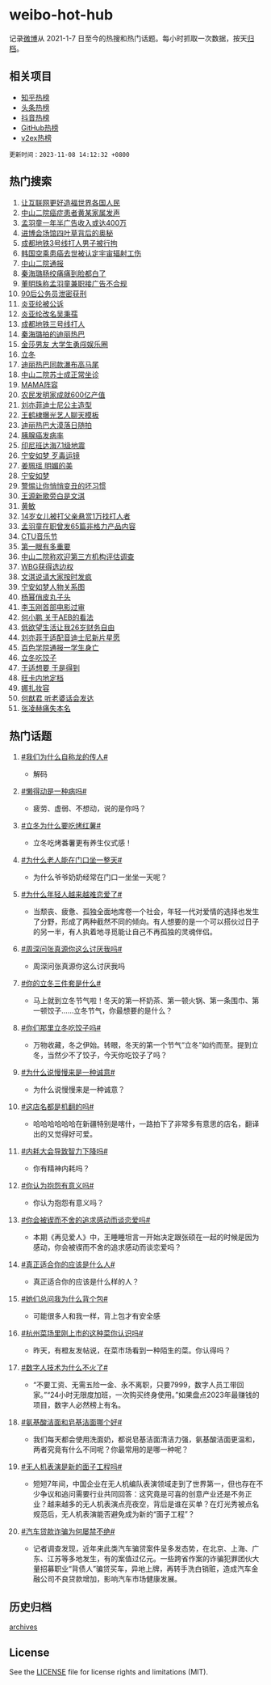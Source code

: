 # weibo-hot-hub

记录[微博](https://www.weibo.com)从 2021-1-7 日至今的热搜和热门话题。每小时抓取一次数据，按天[归档](archives)。

## 相关项目

- [知乎热榜](https://github.com/lonnyzhang423/zhihu-hot-hub)
- [头条热榜](https://github.com/lonnyzhang423/toutiao-hot-hub)
- [抖音热榜](https://github.com/lonnyzhang423/douyin-hot-hub)
- [GitHub热榜](https://github.com/lonnyzhang423/github-hot-hub)
- [v2ex热榜](https://github.com/lonnyzhang423/v2ex-hot-hub)


`更新时间：2023-11-08 14:12:32 +0800`

## 热门搜索

1. [让互联网更好造福世界各国人民](https://m.weibo.cn/search?containerid=100103type%3D1%26t%3D10%26q%3D%23%E8%AE%A9%E4%BA%92%E8%81%94%E7%BD%91%E6%9B%B4%E5%A5%BD%E9%80%A0%E7%A6%8F%E4%B8%96%E7%95%8C%E5%90%84%E5%9B%BD%E4%BA%BA%E6%B0%91%23&stream_entry_id=51&isnewpage=1&extparam=seat%3D1%26pos%3D0%26cate%3D10103%26dgr%3D0%26c_type%3D51%26q%3D%2523%25E8%25AE%25A9%25E4%25BA%2592%25E8%2581%2594%25E7%25BD%2591%25E6%259B%25B4%25E5%25A5%25BD%25E9%2580%25A0%25E7%25A6%258F%25E4%25B8%2596%25E7%2595%258C%25E5%2590%2584%25E5%259B%25BD%25E4%25BA%25BA%25E6%25B0%2591%2523%26stream_entry_id%3D51%26filter_type%3Drealtimehot%26display_time%3D1699423951%26pre_seqid%3D1699423951060029817185)
1. [中山二院癌症患者黄某家属发声](https://m.weibo.cn/search?containerid=100103type%3D1%26t%3D10%26q%3D%23%E4%B8%AD%E5%B1%B1%E4%BA%8C%E9%99%A2%E7%99%8C%E7%97%87%E6%82%A3%E8%80%85%E9%BB%84%E6%9F%90%E5%AE%B6%E5%B1%9E%E5%8F%91%E5%A3%B0%23&stream_entry_id=31&isnewpage=1&extparam=seat%3D1%26q%3D%2523%25E4%25B8%25AD%25E5%25B1%25B1%25E4%25BA%258C%25E9%2599%25A2%25E7%2599%258C%25E7%2597%2587%25E6%2582%25A3%25E8%2580%2585%25E9%25BB%2584%25E6%259F%2590%25E5%25AE%25B6%25E5%25B1%259E%25E5%258F%2591%25E5%25A3%25B0%2523%26flag%3D1%26cate%3D5001%26dgr%3D0%26band_rank%3D1%26stream_entry_id%3D31%26filter_type%3Drealtimehot%26pos%3D0%26realpos%3D1%26lcate%3D5001%26c_type%3D31%26display_time%3D1699423951%26pre_seqid%3D1699423951060029817185)
1. [孟羽童一年半广告收入或达400万](https://m.weibo.cn/search?containerid=100103type%3D1%26t%3D10%26q%3D%23%E5%AD%9F%E7%BE%BD%E7%AB%A5%E4%B8%80%E5%B9%B4%E5%8D%8A%E5%B9%BF%E5%91%8A%E6%94%B6%E5%85%A5%E6%88%96%E8%BE%BE400%E4%B8%87%23&stream_entry_id=31&isnewpage=1&extparam=seat%3D1%26q%3D%2523%25E5%25AD%259F%25E7%25BE%25BD%25E7%25AB%25A5%25E4%25B8%2580%25E5%25B9%25B4%25E5%258D%258A%25E5%25B9%25BF%25E5%2591%258A%25E6%2594%25B6%25E5%2585%25A5%25E6%2588%2596%25E8%25BE%25BE400%25E4%25B8%2587%2523%26flag%3D1%26cate%3D5001%26dgr%3D0%26band_rank%3D2%26stream_entry_id%3D31%26filter_type%3Drealtimehot%26pos%3D1%26realpos%3D2%26lcate%3D5001%26c_type%3D31%26display_time%3D1699423951%26pre_seqid%3D1699423951060029817185)
1. [进博会场馆四叶草背后的奥秘](https://m.weibo.cn/search?containerid=100103type%3D1%26t%3D10%26q%3D%23%E8%BF%9B%E5%8D%9A%E4%BC%9A%E5%9C%BA%E9%A6%86%E5%9B%9B%E5%8F%B6%E8%8D%89%E8%83%8C%E5%90%8E%E7%9A%84%E5%A5%A5%E7%A7%98%23&stream_entry_id=31&isnewpage=1&extparam=seat%3D1%26q%3D%2523%25E8%25BF%259B%25E5%258D%259A%25E4%25BC%259A%25E5%259C%25BA%25E9%25A6%2586%25E5%259B%259B%25E5%258F%25B6%25E8%258D%2589%25E8%2583%258C%25E5%2590%258E%25E7%259A%2584%25E5%25A5%25A5%25E7%25A7%2598%2523%26flag%3D1%26cate%3D5001%26dgr%3D0%26band_rank%3D3%26stream_entry_id%3D31%26filter_type%3Drealtimehot%26pos%3D2%26realpos%3D3%26lcate%3D5001%26c_type%3D31%26display_time%3D1699423951%26pre_seqid%3D1699423951060029817185)
1. [成都地铁3号线打人男子被行拘](https://m.weibo.cn/search?containerid=100103type%3D1%26t%3D10%26q%3D%23%E6%88%90%E9%83%BD%E5%9C%B0%E9%93%813%E5%8F%B7%E7%BA%BF%E6%89%93%E4%BA%BA%E7%94%B7%E5%AD%90%E8%A2%AB%E8%A1%8C%E6%8B%98%23&stream_entry_id=31&isnewpage=1&extparam=seat%3D1%26q%3D%2523%25E6%2588%2590%25E9%2583%25BD%25E5%259C%25B0%25E9%2593%25813%25E5%258F%25B7%25E7%25BA%25BF%25E6%2589%2593%25E4%25BA%25BA%25E7%2594%25B7%25E5%25AD%2590%25E8%25A2%25AB%25E8%25A1%258C%25E6%258B%2598%2523%26flag%3D1%26cate%3D5001%26dgr%3D0%26band_rank%3D4%26stream_entry_id%3D31%26filter_type%3Drealtimehot%26pos%3D3%26realpos%3D4%26lcate%3D5001%26c_type%3D31%26display_time%3D1699423951%26pre_seqid%3D1699423951060029817185)
1. [韩国空乘患癌去世被认定宇宙辐射工伤](https://m.weibo.cn/search?containerid=100103type%3D1%26t%3D10%26q%3D%23%E9%9F%A9%E5%9B%BD%E7%A9%BA%E4%B9%98%E6%82%A3%E7%99%8C%E5%8E%BB%E4%B8%96%E8%A2%AB%E8%AE%A4%E5%AE%9A%E5%AE%87%E5%AE%99%E8%BE%90%E5%B0%84%E5%B7%A5%E4%BC%A4%23&stream_entry_id=31&isnewpage=1&extparam=seat%3D1%26q%3D%2523%25E9%259F%25A9%25E5%259B%25BD%25E7%25A9%25BA%25E4%25B9%2598%25E6%2582%25A3%25E7%2599%258C%25E5%258E%25BB%25E4%25B8%2596%25E8%25A2%25AB%25E8%25AE%25A4%25E5%25AE%259A%25E5%25AE%2587%25E5%25AE%2599%25E8%25BE%2590%25E5%25B0%2584%25E5%25B7%25A5%25E4%25BC%25A4%2523%26flag%3D1%26cate%3D5001%26dgr%3D0%26band_rank%3D5%26stream_entry_id%3D31%26filter_type%3Drealtimehot%26pos%3D4%26realpos%3D5%26lcate%3D5001%26c_type%3D31%26display_time%3D1699423951%26pre_seqid%3D1699423951060029817185)
1. [中山二院通报](https://m.weibo.cn/search?containerid=100103type%3D1%26t%3D10%26q%3D%23%E4%B8%AD%E5%B1%B1%E4%BA%8C%E9%99%A2%E9%80%9A%E6%8A%A5%23&stream_entry_id=31&isnewpage=1&extparam=seat%3D1%26q%3D%2523%25E4%25B8%25AD%25E5%25B1%25B1%25E4%25BA%258C%25E9%2599%25A2%25E9%2580%259A%25E6%258A%25A5%2523%26flag%3D16%26cate%3D5001%26dgr%3D0%26band_rank%3D6%26stream_entry_id%3D31%26filter_type%3Drealtimehot%26pos%3D5%26realpos%3D6%26lcate%3D5001%26c_type%3D31%26display_time%3D1699423951%26pre_seqid%3D1699423951060029817185)
1. [秦海璐肠绞痛痛到脸都白了](https://m.weibo.cn/search?containerid=100103type%3D1%26t%3D10%26q%3D%23%E7%A7%A6%E6%B5%B7%E7%92%90%E8%82%A0%E7%BB%9E%E7%97%9B%E7%97%9B%E5%88%B0%E8%84%B8%E9%83%BD%E7%99%BD%E4%BA%86%23&stream_entry_id=31&isnewpage=1&extparam=seat%3D1%26q%3D%2523%25E7%25A7%25A6%25E6%25B5%25B7%25E7%2592%2590%25E8%2582%25A0%25E7%25BB%259E%25E7%2597%259B%25E7%2597%259B%25E5%2588%25B0%25E8%2584%25B8%25E9%2583%25BD%25E7%2599%25BD%25E4%25BA%2586%2523%26flag%3D1%26cate%3D5001%26dgr%3D0%26band_rank%3D7%26stream_entry_id%3D31%26filter_type%3Drealtimehot%26pos%3D6%26realpos%3D7%26lcate%3D5001%26c_type%3D31%26display_time%3D1699423951%26pre_seqid%3D1699423951060029817185)
1. [董明珠称孟羽童兼职接广告不合规](https://m.weibo.cn/search?containerid=100103type%3D1%26t%3D10%26q%3D%23%E8%91%A3%E6%98%8E%E7%8F%A0%E7%A7%B0%E5%AD%9F%E7%BE%BD%E7%AB%A5%E5%85%BC%E8%81%8C%E6%8E%A5%E5%B9%BF%E5%91%8A%E4%B8%8D%E5%90%88%E8%A7%84%23&stream_entry_id=31&isnewpage=1&extparam=seat%3D1%26q%3D%2523%25E8%2591%25A3%25E6%2598%258E%25E7%258F%25A0%25E7%25A7%25B0%25E5%25AD%259F%25E7%25BE%25BD%25E7%25AB%25A5%25E5%2585%25BC%25E8%2581%258C%25E6%258E%25A5%25E5%25B9%25BF%25E5%2591%258A%25E4%25B8%258D%25E5%2590%2588%25E8%25A7%2584%2523%26flag%3D2%26cate%3D5001%26dgr%3D0%26band_rank%3D8%26stream_entry_id%3D31%26filter_type%3Drealtimehot%26pos%3D7%26realpos%3D8%26lcate%3D5001%26c_type%3D31%26display_time%3D1699423951%26pre_seqid%3D1699423951060029817185)
1. [90后公务员泄密获刑](https://m.weibo.cn/search?containerid=100103type%3D1%26t%3D10%26q%3D%2390%E5%90%8E%E5%85%AC%E5%8A%A1%E5%91%98%E6%B3%84%E5%AF%86%E8%8E%B7%E5%88%91%23&stream_entry_id=31&isnewpage=1&extparam=seat%3D1%26q%3D%252390%25E5%2590%258E%25E5%2585%25AC%25E5%258A%25A1%25E5%2591%2598%25E6%25B3%2584%25E5%25AF%2586%25E8%258E%25B7%25E5%2588%2591%2523%26flag%3D16%26cate%3D5001%26dgr%3D0%26band_rank%3D9%26stream_entry_id%3D31%26filter_type%3Drealtimehot%26pos%3D8%26realpos%3D9%26lcate%3D5001%26c_type%3D31%26display_time%3D1699423951%26pre_seqid%3D1699423951060029817185)
1. [炎亚纶被公诉](https://m.weibo.cn/search?containerid=100103type%3D1%26t%3D10%26q%3D%23%E7%82%8E%E4%BA%9A%E7%BA%B6%E8%A2%AB%E5%85%AC%E8%AF%89%23&stream_entry_id=31&isnewpage=1&extparam=seat%3D1%26q%3D%2523%25E7%2582%258E%25E4%25BA%259A%25E7%25BA%25B6%25E8%25A2%25AB%25E5%2585%25AC%25E8%25AF%2589%2523%26flag%3D0%26cate%3D5001%26dgr%3D0%26band_rank%3D10%26stream_entry_id%3D31%26filter_type%3Drealtimehot%26pos%3D9%26realpos%3D10%26lcate%3D5001%26c_type%3D31%26display_time%3D1699423951%26pre_seqid%3D1699423951060029817185)
1. [炎亚纶改名吴秉孺](https://m.weibo.cn/search?containerid=100103type%3D1%26t%3D10%26q%3D%23%E7%82%8E%E4%BA%9A%E7%BA%B6%E6%94%B9%E5%90%8D%E5%90%B4%E7%A7%89%E5%AD%BA%23&stream_entry_id=31&isnewpage=1&extparam=seat%3D1%26q%3D%2523%25E7%2582%258E%25E4%25BA%259A%25E7%25BA%25B6%25E6%2594%25B9%25E5%2590%258D%25E5%2590%25B4%25E7%25A7%2589%25E5%25AD%25BA%2523%26flag%3D1%26cate%3D5001%26dgr%3D0%26band_rank%3D11%26stream_entry_id%3D31%26filter_type%3Drealtimehot%26pos%3D10%26realpos%3D11%26lcate%3D5001%26c_type%3D31%26display_time%3D1699423951%26pre_seqid%3D1699423951060029817185)
1. [成都地铁三号线打人](https://m.weibo.cn/search?containerid=100103type%3D1%26t%3D10%26q%3D%23%E6%88%90%E9%83%BD%E5%9C%B0%E9%93%81%E4%B8%89%E5%8F%B7%E7%BA%BF%E6%89%93%E4%BA%BA%23&stream_entry_id=31&isnewpage=1&extparam=seat%3D1%26q%3D%2523%25E6%2588%2590%25E9%2583%25BD%25E5%259C%25B0%25E9%2593%2581%25E4%25B8%2589%25E5%258F%25B7%25E7%25BA%25BF%25E6%2589%2593%25E4%25BA%25BA%2523%26flag%3D1%26cate%3D5001%26dgr%3D0%26band_rank%3D12%26stream_entry_id%3D31%26filter_type%3Drealtimehot%26pos%3D11%26realpos%3D12%26lcate%3D5001%26c_type%3D31%26display_time%3D1699423951%26pre_seqid%3D1699423951060029817185)
1. [秦海璐拍的迪丽热巴](https://m.weibo.cn/search?containerid=100103type%3D1%26t%3D10%26q%3D%23%E7%A7%A6%E6%B5%B7%E7%92%90%E6%8B%8D%E7%9A%84%E8%BF%AA%E4%B8%BD%E7%83%AD%E5%B7%B4%23&stream_entry_id=31&isnewpage=1&extparam=seat%3D1%26q%3D%2523%25E7%25A7%25A6%25E6%25B5%25B7%25E7%2592%2590%25E6%258B%258D%25E7%259A%2584%25E8%25BF%25AA%25E4%25B8%25BD%25E7%2583%25AD%25E5%25B7%25B4%2523%26flag%3D0%26cate%3D5001%26dgr%3D0%26band_rank%3D13%26stream_entry_id%3D31%26filter_type%3Drealtimehot%26pos%3D12%26realpos%3D13%26lcate%3D5001%26c_type%3D31%26display_time%3D1699423951%26pre_seqid%3D1699423951060029817185)
1. [金莎男友 大学生勇闯娱乐圈](https://m.weibo.cn/search?containerid=100103type%3D1%26t%3D10%26q%3D%E9%87%91%E8%8E%8E%E7%94%B7%E5%8F%8B+%E5%A4%A7%E5%AD%A6%E7%94%9F%E5%8B%87%E9%97%AF%E5%A8%B1%E4%B9%90%E5%9C%88&stream_entry_id=31&isnewpage=1&extparam=seat%3D1%26q%3D%25E9%2587%2591%25E8%258E%258E%25E7%2594%25B7%25E5%258F%258B%2520%25E5%25A4%25A7%25E5%25AD%25A6%25E7%2594%259F%25E5%258B%2587%25E9%2597%25AF%25E5%25A8%25B1%25E4%25B9%2590%25E5%259C%2588%26flag%3D2%26cate%3D5001%26dgr%3D0%26band_rank%3D14%26stream_entry_id%3D31%26filter_type%3Drealtimehot%26pos%3D13%26realpos%3D14%26lcate%3D5001%26c_type%3D31%26display_time%3D1699423951%26pre_seqid%3D1699423951060029817185)
1. [立冬](https://m.weibo.cn/search?containerid=100103type%3D1%26t%3D10%26q%3D%23%E7%AB%8B%E5%86%AC%23&stream_entry_id=31&isnewpage=1&extparam=seat%3D1%26q%3D%2523%25E7%25AB%258B%25E5%2586%25AC%2523%26flag%3D0%26cate%3D5001%26adid%3D210825%26band_rank%3D15%26filter_type%3Drealtimehot%26pos%3D14%26dgr%3D0%26lcate%3D5001%26stream_entry_id%3D31%26realpos%3D15%26c_type%3D31%26display_time%3D1699423951%26pre_seqid%3D1699423951060029817185)
1. [迪丽热巴同款瀑布高马尾](https://m.weibo.cn/search?containerid=100103type%3D1%26t%3D10%26q%3D%E8%BF%AA%E4%B8%BD%E7%83%AD%E5%B7%B4%E5%90%8C%E6%AC%BE%E7%80%91%E5%B8%83%E9%AB%98%E9%A9%AC%E5%B0%BE&stream_entry_id=31&isnewpage=1&extparam=seat%3D1%26q%3D%25E8%25BF%25AA%25E4%25B8%25BD%25E7%2583%25AD%25E5%25B7%25B4%25E5%2590%258C%25E6%25AC%25BE%25E7%2580%2591%25E5%25B8%2583%25E9%25AB%2598%25E9%25A9%25AC%25E5%25B0%25BE%26flag%3D1%26cate%3D5001%26dgr%3D0%26band_rank%3D16%26stream_entry_id%3D31%26filter_type%3Drealtimehot%26pos%3D15%26realpos%3D16%26lcate%3D5001%26c_type%3D31%26display_time%3D1699423951%26pre_seqid%3D1699423951060029817185)
1. [中山二院苏士成正常坐诊](https://m.weibo.cn/search?containerid=100103type%3D1%26t%3D10%26q%3D%23%E4%B8%AD%E5%B1%B1%E4%BA%8C%E9%99%A2%E8%8B%8F%E5%A3%AB%E6%88%90%E6%AD%A3%E5%B8%B8%E5%9D%90%E8%AF%8A%23&stream_entry_id=31&isnewpage=1&extparam=seat%3D1%26q%3D%2523%25E4%25B8%25AD%25E5%25B1%25B1%25E4%25BA%258C%25E9%2599%25A2%25E8%258B%258F%25E5%25A3%25AB%25E6%2588%2590%25E6%25AD%25A3%25E5%25B8%25B8%25E5%259D%2590%25E8%25AF%258A%2523%26flag%3D0%26cate%3D5001%26dgr%3D0%26band_rank%3D17%26stream_entry_id%3D31%26filter_type%3Drealtimehot%26pos%3D16%26realpos%3D17%26lcate%3D5001%26c_type%3D31%26display_time%3D1699423951%26pre_seqid%3D1699423951060029817185)
1. [MAMA阵容](https://m.weibo.cn/search?containerid=100103type%3D1%26t%3D10%26q%3DMAMA%E9%98%B5%E5%AE%B9&stream_entry_id=31&isnewpage=1&extparam=seat%3D1%26q%3DMAMA%25E9%2598%25B5%25E5%25AE%25B9%26flag%3D1%26cate%3D5001%26dgr%3D0%26band_rank%3D18%26stream_entry_id%3D31%26filter_type%3Drealtimehot%26pos%3D17%26realpos%3D18%26lcate%3D5001%26c_type%3D31%26display_time%3D1699423951%26pre_seqid%3D1699423951060029817185)
1. [农民发明家成就600亿产值](https://m.weibo.cn/search?containerid=100103type%3D1%26t%3D10%26q%3D%23%E5%86%9C%E6%B0%91%E5%8F%91%E6%98%8E%E5%AE%B6%E6%88%90%E5%B0%B1600%E4%BA%BF%E4%BA%A7%E5%80%BC%23&stream_entry_id=31&isnewpage=1&extparam=seat%3D1%26q%3D%2523%25E5%2586%259C%25E6%25B0%2591%25E5%258F%2591%25E6%2598%258E%25E5%25AE%25B6%25E6%2588%2590%25E5%25B0%25B1600%25E4%25BA%25BF%25E4%25BA%25A7%25E5%2580%25BC%2523%26flag%3D32768%26cate%3D5001%26dgr%3D0%26band_rank%3D19%26stream_entry_id%3D31%26filter_type%3Drealtimehot%26pos%3D18%26realpos%3D19%26lcate%3D5001%26c_type%3D31%26display_time%3D1699423951%26pre_seqid%3D1699423951060029817185)
1. [刘亦菲迪士尼公主造型](https://m.weibo.cn/search?containerid=100103type%3D1%26t%3D10%26q%3D%23%E5%88%98%E4%BA%A6%E8%8F%B2%E8%BF%AA%E5%A3%AB%E5%B0%BC%E5%85%AC%E4%B8%BB%E9%80%A0%E5%9E%8B%23&stream_entry_id=31&isnewpage=1&extparam=seat%3D1%26q%3D%2523%25E5%2588%2598%25E4%25BA%25A6%25E8%258F%25B2%25E8%25BF%25AA%25E5%25A3%25AB%25E5%25B0%25BC%25E5%2585%25AC%25E4%25B8%25BB%25E9%2580%25A0%25E5%259E%258B%2523%26flag%3D1%26cate%3D5001%26dgr%3D0%26band_rank%3D20%26stream_entry_id%3D31%26filter_type%3Drealtimehot%26pos%3D19%26realpos%3D20%26lcate%3D5001%26c_type%3D31%26display_time%3D1699423951%26pre_seqid%3D1699423951060029817185)
1. [王鹤棣曝光艺人聊天模板](https://m.weibo.cn/search?containerid=100103type%3D1%26t%3D10%26q%3D%23%E7%8E%8B%E9%B9%A4%E6%A3%A3%E6%9B%9D%E5%85%89%E8%89%BA%E4%BA%BA%E8%81%8A%E5%A4%A9%E6%A8%A1%E6%9D%BF%23&stream_entry_id=31&isnewpage=1&extparam=seat%3D1%26q%3D%2523%25E7%258E%258B%25E9%25B9%25A4%25E6%25A3%25A3%25E6%259B%259D%25E5%2585%2589%25E8%2589%25BA%25E4%25BA%25BA%25E8%2581%258A%25E5%25A4%25A9%25E6%25A8%25A1%25E6%259D%25BF%2523%26flag%3D1%26cate%3D5001%26dgr%3D0%26band_rank%3D21%26stream_entry_id%3D31%26filter_type%3Drealtimehot%26pos%3D20%26realpos%3D21%26lcate%3D5001%26c_type%3D31%26display_time%3D1699423951%26pre_seqid%3D1699423951060029817185)
1. [迪丽热巴大漠落日随拍](https://m.weibo.cn/search?containerid=100103type%3D1%26t%3D10%26q%3D%23%E8%BF%AA%E4%B8%BD%E7%83%AD%E5%B7%B4%E5%A4%A7%E6%BC%A0%E8%90%BD%E6%97%A5%E9%9A%8F%E6%8B%8D%23&stream_entry_id=31&isnewpage=1&extparam=seat%3D1%26q%3D%2523%25E8%25BF%25AA%25E4%25B8%25BD%25E7%2583%25AD%25E5%25B7%25B4%25E5%25A4%25A7%25E6%25BC%25A0%25E8%2590%25BD%25E6%2597%25A5%25E9%259A%258F%25E6%258B%258D%2523%26flag%3D1%26cate%3D5001%26dgr%3D0%26band_rank%3D22%26stream_entry_id%3D31%26filter_type%3Drealtimehot%26pos%3D21%26realpos%3D22%26lcate%3D5001%26c_type%3D31%26display_time%3D1699423951%26pre_seqid%3D1699423951060029817185)
1. [胰腺癌发病率](https://m.weibo.cn/search?containerid=100103type%3D1%26t%3D10%26q%3D%E8%83%B0%E8%85%BA%E7%99%8C%E5%8F%91%E7%97%85%E7%8E%87&stream_entry_id=31&isnewpage=1&extparam=seat%3D1%26q%3D%25E8%2583%25B0%25E8%2585%25BA%25E7%2599%258C%25E5%258F%2591%25E7%2597%2585%25E7%258E%2587%26flag%3D1%26cate%3D5001%26dgr%3D0%26band_rank%3D23%26stream_entry_id%3D31%26filter_type%3Drealtimehot%26pos%3D22%26realpos%3D23%26lcate%3D5001%26c_type%3D31%26display_time%3D1699423951%26pre_seqid%3D1699423951060029817185)
1. [印尼班达海7.1级地震](https://m.weibo.cn/search?containerid=100103type%3D1%26t%3D10%26q%3D%23%E5%8D%B0%E5%B0%BC%E7%8F%AD%E8%BE%BE%E6%B5%B77.1%E7%BA%A7%E5%9C%B0%E9%9C%87%23&stream_entry_id=31&isnewpage=1&extparam=seat%3D1%26q%3D%2523%25E5%258D%25B0%25E5%25B0%25BC%25E7%258F%25AD%25E8%25BE%25BE%25E6%25B5%25B77.1%25E7%25BA%25A7%25E5%259C%25B0%25E9%259C%2587%2523%26flag%3D1%26cate%3D5001%26dgr%3D0%26band_rank%3D24%26stream_entry_id%3D31%26filter_type%3Drealtimehot%26pos%3D23%26realpos%3D24%26lcate%3D5001%26c_type%3D31%26display_time%3D1699423951%26pre_seqid%3D1699423951060029817185)
1. [宁安如梦 歹毒运镜](https://m.weibo.cn/search?containerid=100103type%3D1%26t%3D10%26q%3D%E5%AE%81%E5%AE%89%E5%A6%82%E6%A2%A6+%E6%AD%B9%E6%AF%92%E8%BF%90%E9%95%9C&stream_entry_id=31&isnewpage=1&extparam=seat%3D1%26q%3D%25E5%25AE%2581%25E5%25AE%2589%25E5%25A6%2582%25E6%25A2%25A6%2520%25E6%25AD%25B9%25E6%25AF%2592%25E8%25BF%2590%25E9%2595%259C%26flag%3D0%26cate%3D5001%26dgr%3D0%26band_rank%3D25%26stream_entry_id%3D31%26filter_type%3Drealtimehot%26pos%3D24%26realpos%3D25%26lcate%3D5001%26c_type%3D31%26display_time%3D1699423951%26pre_seqid%3D1699423951060029817185)
1. [姜珮瑶 明媚的美](https://m.weibo.cn/search?containerid=100103type%3D1%26t%3D10%26q%3D%E5%A7%9C%E7%8F%AE%E7%91%B6+%E6%98%8E%E5%AA%9A%E7%9A%84%E7%BE%8E&stream_entry_id=31&isnewpage=1&extparam=seat%3D1%26q%3D%25E5%25A7%259C%25E7%258F%25AE%25E7%2591%25B6%2520%25E6%2598%258E%25E5%25AA%259A%25E7%259A%2584%25E7%25BE%258E%26flag%3D0%26cate%3D5001%26dgr%3D0%26band_rank%3D26%26stream_entry_id%3D31%26filter_type%3Drealtimehot%26pos%3D25%26realpos%3D26%26lcate%3D5001%26c_type%3D31%26display_time%3D1699423951%26pre_seqid%3D1699423951060029817185)
1. [宁安如梦](https://m.weibo.cn/search?containerid=100103type%3D1%26t%3D10%26q%3D%E5%AE%81%E5%AE%89%E5%A6%82%E6%A2%A6&stream_entry_id=31&isnewpage=1&extparam=seat%3D1%26q%3D%25E5%25AE%2581%25E5%25AE%2589%25E5%25A6%2582%25E6%25A2%25A6%26flag%3D1%26cate%3D5001%26dgr%3D0%26band_rank%3D27%26stream_entry_id%3D31%26filter_type%3Drealtimehot%26pos%3D26%26realpos%3D27%26lcate%3D5001%26c_type%3D31%26display_time%3D1699423951%26pre_seqid%3D1699423951060029817185)
1. [警惕让你悄悄变丑的坏习惯](https://m.weibo.cn/search?containerid=100103type%3D1%26t%3D10%26q%3D%E8%AD%A6%E6%83%95%E8%AE%A9%E4%BD%A0%E6%82%84%E6%82%84%E5%8F%98%E4%B8%91%E7%9A%84%E5%9D%8F%E4%B9%A0%E6%83%AF&stream_entry_id=31&isnewpage=1&extparam=seat%3D1%26q%3D%25E8%25AD%25A6%25E6%2583%2595%25E8%25AE%25A9%25E4%25BD%25A0%25E6%2582%2584%25E6%2582%2584%25E5%258F%2598%25E4%25B8%2591%25E7%259A%2584%25E5%259D%258F%25E4%25B9%25A0%25E6%2583%25AF%26flag%3D0%26cate%3D5001%26dgr%3D0%26band_rank%3D28%26stream_entry_id%3D31%26filter_type%3Drealtimehot%26pos%3D27%26realpos%3D28%26lcate%3D5001%26c_type%3D31%26display_time%3D1699423951%26pre_seqid%3D1699423951060029817185)
1. [王源新歌旁白是文淇](https://m.weibo.cn/search?containerid=100103type%3D1%26t%3D10%26q%3D%23%E7%8E%8B%E6%BA%90%E6%96%B0%E6%AD%8C%E6%97%81%E7%99%BD%E6%98%AF%E6%96%87%E6%B7%87%23&stream_entry_id=31&isnewpage=1&extparam=seat%3D1%26q%3D%2523%25E7%258E%258B%25E6%25BA%2590%25E6%2596%25B0%25E6%25AD%258C%25E6%2597%2581%25E7%2599%25BD%25E6%2598%25AF%25E6%2596%2587%25E6%25B7%2587%2523%26flag%3D1%26cate%3D5001%26dgr%3D0%26band_rank%3D29%26stream_entry_id%3D31%26filter_type%3Drealtimehot%26pos%3D28%26realpos%3D29%26lcate%3D5001%26c_type%3D31%26display_time%3D1699423951%26pre_seqid%3D1699423951060029817185)
1. [黄敏](https://m.weibo.cn/search?containerid=100103type%3D1%26t%3D10%26q%3D%E9%BB%84%E6%95%8F&stream_entry_id=31&isnewpage=1&extparam=seat%3D1%26q%3D%25E9%25BB%2584%25E6%2595%258F%26flag%3D0%26cate%3D5001%26dgr%3D0%26band_rank%3D30%26stream_entry_id%3D31%26filter_type%3Drealtimehot%26pos%3D29%26realpos%3D30%26lcate%3D5001%26c_type%3D31%26display_time%3D1699423951%26pre_seqid%3D1699423951060029817185)
1. [14岁女儿被打父亲悬赏1万找打人者](https://m.weibo.cn/search?containerid=100103type%3D1%26t%3D10%26q%3D%2314%E5%B2%81%E5%A5%B3%E5%84%BF%E8%A2%AB%E6%89%93%E7%88%B6%E4%BA%B2%E6%82%AC%E8%B5%8F1%E4%B8%87%E6%89%BE%E6%89%93%E4%BA%BA%E8%80%85%23&stream_entry_id=31&isnewpage=1&extparam=seat%3D1%26q%3D%252314%25E5%25B2%2581%25E5%25A5%25B3%25E5%2584%25BF%25E8%25A2%25AB%25E6%2589%2593%25E7%2588%25B6%25E4%25BA%25B2%25E6%2582%25AC%25E8%25B5%258F1%25E4%25B8%2587%25E6%2589%25BE%25E6%2589%2593%25E4%25BA%25BA%25E8%2580%2585%2523%26flag%3D0%26cate%3D5001%26dgr%3D0%26band_rank%3D31%26stream_entry_id%3D31%26filter_type%3Drealtimehot%26pos%3D30%26realpos%3D31%26lcate%3D5001%26c_type%3D31%26display_time%3D1699423951%26pre_seqid%3D1699423951060029817185)
1. [孟羽童在职曾发65篇非格力产品内容](https://m.weibo.cn/search?containerid=100103type%3D1%26t%3D10%26q%3D%23%E5%AD%9F%E7%BE%BD%E7%AB%A5%E5%9C%A8%E8%81%8C%E6%9B%BE%E5%8F%9165%E7%AF%87%E9%9D%9E%E6%A0%BC%E5%8A%9B%E4%BA%A7%E5%93%81%E5%86%85%E5%AE%B9%23&stream_entry_id=31&isnewpage=1&extparam=seat%3D1%26q%3D%2523%25E5%25AD%259F%25E7%25BE%25BD%25E7%25AB%25A5%25E5%259C%25A8%25E8%2581%258C%25E6%259B%25BE%25E5%258F%259165%25E7%25AF%2587%25E9%259D%259E%25E6%25A0%25BC%25E5%258A%259B%25E4%25BA%25A7%25E5%2593%2581%25E5%2586%2585%25E5%25AE%25B9%2523%26flag%3D1%26cate%3D5001%26dgr%3D0%26band_rank%3D32%26stream_entry_id%3D31%26filter_type%3Drealtimehot%26pos%3D31%26realpos%3D32%26lcate%3D5001%26c_type%3D31%26display_time%3D1699423951%26pre_seqid%3D1699423951060029817185)
1. [CTU音乐节](https://m.weibo.cn/search?containerid=100103type%3D1%26t%3D10%26q%3DCTU%E9%9F%B3%E4%B9%90%E8%8A%82&stream_entry_id=31&isnewpage=1&extparam=seat%3D1%26q%3DCTU%25E9%259F%25B3%25E4%25B9%2590%25E8%258A%2582%26flag%3D1%26cate%3D5001%26dgr%3D0%26band_rank%3D33%26stream_entry_id%3D31%26filter_type%3Drealtimehot%26pos%3D32%26realpos%3D33%26lcate%3D5001%26c_type%3D31%26display_time%3D1699423951%26pre_seqid%3D1699423951060029817185)
1. [第一眼有多重要](https://m.weibo.cn/search?containerid=100103type%3D1%26t%3D10%26q%3D%23%E7%AC%AC%E4%B8%80%E7%9C%BC%E6%9C%89%E5%A4%9A%E9%87%8D%E8%A6%81%23&stream_entry_id=31&isnewpage=1&extparam=seat%3D1%26q%3D%2523%25E7%25AC%25AC%25E4%25B8%2580%25E7%259C%25BC%25E6%259C%2589%25E5%25A4%259A%25E9%2587%258D%25E8%25A6%2581%2523%26flag%3D0%26cate%3D5001%26adid%3D210723%26band_rank%3D34%26filter_type%3Drealtimehot%26pos%3D33%26dgr%3D0%26lcate%3D5001%26stream_entry_id%3D31%26realpos%3D34%26c_type%3D31%26display_time%3D1699423951%26pre_seqid%3D1699423951060029817185)
1. [中山二院称欢迎第三方机构评估调查](https://m.weibo.cn/search?containerid=100103type%3D1%26t%3D10%26q%3D%23%E4%B8%AD%E5%B1%B1%E4%BA%8C%E9%99%A2%E7%A7%B0%E6%AC%A2%E8%BF%8E%E7%AC%AC%E4%B8%89%E6%96%B9%E6%9C%BA%E6%9E%84%E8%AF%84%E4%BC%B0%E8%B0%83%E6%9F%A5%23&stream_entry_id=31&isnewpage=1&extparam=seat%3D1%26q%3D%2523%25E4%25B8%25AD%25E5%25B1%25B1%25E4%25BA%258C%25E9%2599%25A2%25E7%25A7%25B0%25E6%25AC%25A2%25E8%25BF%258E%25E7%25AC%25AC%25E4%25B8%2589%25E6%2596%25B9%25E6%259C%25BA%25E6%259E%2584%25E8%25AF%2584%25E4%25BC%25B0%25E8%25B0%2583%25E6%259F%25A5%2523%26flag%3D0%26cate%3D5001%26dgr%3D0%26band_rank%3D35%26stream_entry_id%3D31%26filter_type%3Drealtimehot%26pos%3D34%26realpos%3D35%26lcate%3D5001%26c_type%3D31%26display_time%3D1699423951%26pre_seqid%3D1699423951060029817185)
1. [WBG获得选边权](https://m.weibo.cn/search?containerid=100103type%3D1%26t%3D10%26q%3D%23WBG%E8%8E%B7%E5%BE%97%E9%80%89%E8%BE%B9%E6%9D%83%23&stream_entry_id=31&isnewpage=1&extparam=seat%3D1%26q%3D%2523WBG%25E8%258E%25B7%25E5%25BE%2597%25E9%2580%2589%25E8%25BE%25B9%25E6%259D%2583%2523%26flag%3D0%26cate%3D5001%26dgr%3D0%26band_rank%3D36%26stream_entry_id%3D31%26filter_type%3Drealtimehot%26pos%3D35%26realpos%3D36%26lcate%3D5001%26c_type%3D31%26display_time%3D1699423951%26pre_seqid%3D1699423951060029817185)
1. [文淇说请大家按时发疯](https://m.weibo.cn/search?containerid=100103type%3D1%26t%3D10%26q%3D%23%E6%96%87%E6%B7%87%E8%AF%B4%E8%AF%B7%E5%A4%A7%E5%AE%B6%E6%8C%89%E6%97%B6%E5%8F%91%E7%96%AF%23&stream_entry_id=31&isnewpage=1&extparam=seat%3D1%26q%3D%2523%25E6%2596%2587%25E6%25B7%2587%25E8%25AF%25B4%25E8%25AF%25B7%25E5%25A4%25A7%25E5%25AE%25B6%25E6%258C%2589%25E6%2597%25B6%25E5%258F%2591%25E7%2596%25AF%2523%26flag%3D1%26cate%3D5001%26dgr%3D0%26band_rank%3D37%26stream_entry_id%3D31%26filter_type%3Drealtimehot%26pos%3D36%26realpos%3D37%26lcate%3D5001%26c_type%3D31%26display_time%3D1699423951%26pre_seqid%3D1699423951060029817185)
1. [宁安如梦人物关系图](https://m.weibo.cn/search?containerid=100103type%3D1%26t%3D10%26q%3D%23%E5%AE%81%E5%AE%89%E5%A6%82%E6%A2%A6%E4%BA%BA%E7%89%A9%E5%85%B3%E7%B3%BB%E5%9B%BE%23&stream_entry_id=31&isnewpage=1&extparam=seat%3D1%26q%3D%2523%25E5%25AE%2581%25E5%25AE%2589%25E5%25A6%2582%25E6%25A2%25A6%25E4%25BA%25BA%25E7%2589%25A9%25E5%2585%25B3%25E7%25B3%25BB%25E5%259B%25BE%2523%26flag%3D0%26cate%3D5001%26dgr%3D0%26band_rank%3D38%26stream_entry_id%3D31%26filter_type%3Drealtimehot%26pos%3D37%26realpos%3D38%26lcate%3D5001%26c_type%3D31%26display_time%3D1699423951%26pre_seqid%3D1699423951060029817185)
1. [杨幂俏皮丸子头](https://m.weibo.cn/search?containerid=100103type%3D1%26t%3D10%26q%3D%23%E6%9D%A8%E5%B9%82%E4%BF%8F%E7%9A%AE%E4%B8%B8%E5%AD%90%E5%A4%B4%23&stream_entry_id=31&isnewpage=1&extparam=seat%3D1%26q%3D%2523%25E6%259D%25A8%25E5%25B9%2582%25E4%25BF%258F%25E7%259A%25AE%25E4%25B8%25B8%25E5%25AD%2590%25E5%25A4%25B4%2523%26flag%3D0%26cate%3D5001%26dgr%3D0%26band_rank%3D39%26stream_entry_id%3D31%26filter_type%3Drealtimehot%26pos%3D38%26realpos%3D39%26lcate%3D5001%26c_type%3D31%26display_time%3D1699423951%26pre_seqid%3D1699423951060029817185)
1. [李玉刚首部电影过审](https://m.weibo.cn/search?containerid=100103type%3D1%26t%3D10%26q%3D%23%E6%9D%8E%E7%8E%89%E5%88%9A%E9%A6%96%E9%83%A8%E7%94%B5%E5%BD%B1%E8%BF%87%E5%AE%A1%23&stream_entry_id=31&isnewpage=1&extparam=seat%3D1%26q%3D%2523%25E6%259D%258E%25E7%258E%2589%25E5%2588%259A%25E9%25A6%2596%25E9%2583%25A8%25E7%2594%25B5%25E5%25BD%25B1%25E8%25BF%2587%25E5%25AE%25A1%2523%26flag%3D1%26cate%3D5001%26dgr%3D0%26band_rank%3D40%26stream_entry_id%3D31%26filter_type%3Drealtimehot%26pos%3D39%26realpos%3D40%26lcate%3D5001%26c_type%3D31%26display_time%3D1699423951%26pre_seqid%3D1699423951060029817185)
1. [何小鹏 关于AEB的看法](https://m.weibo.cn/search?containerid=100103type%3D1%26t%3D10%26q%3D%E4%BD%95%E5%B0%8F%E9%B9%8F+%E5%85%B3%E4%BA%8EAEB%E7%9A%84%E7%9C%8B%E6%B3%95&stream_entry_id=31&isnewpage=1&extparam=seat%3D1%26q%3D%25E4%25BD%2595%25E5%25B0%258F%25E9%25B9%258F%2520%25E5%2585%25B3%25E4%25BA%258EAEB%25E7%259A%2584%25E7%259C%258B%25E6%25B3%2595%26flag%3D1%26cate%3D5001%26dgr%3D0%26band_rank%3D41%26stream_entry_id%3D31%26filter_type%3Drealtimehot%26pos%3D40%26realpos%3D41%26lcate%3D5001%26c_type%3D31%26display_time%3D1699423951%26pre_seqid%3D1699423951060029817185)
1. [低欲望生活让我26岁财务自由](https://m.weibo.cn/search?containerid=100103type%3D1%26t%3D10%26q%3D%23%E4%BD%8E%E6%AC%B2%E6%9C%9B%E7%94%9F%E6%B4%BB%E8%AE%A9%E6%88%9126%E5%B2%81%E8%B4%A2%E5%8A%A1%E8%87%AA%E7%94%B1%23&stream_entry_id=31&isnewpage=1&extparam=seat%3D1%26q%3D%2523%25E4%25BD%258E%25E6%25AC%25B2%25E6%259C%259B%25E7%2594%259F%25E6%25B4%25BB%25E8%25AE%25A9%25E6%2588%259126%25E5%25B2%2581%25E8%25B4%25A2%25E5%258A%25A1%25E8%2587%25AA%25E7%2594%25B1%2523%26flag%3D0%26cate%3D5001%26dgr%3D0%26band_rank%3D42%26stream_entry_id%3D31%26filter_type%3Drealtimehot%26pos%3D41%26realpos%3D42%26lcate%3D5001%26c_type%3D31%26display_time%3D1699423951%26pre_seqid%3D1699423951060029817185)
1. [刘亦菲于适配音迪士尼新片星愿](https://m.weibo.cn/search?containerid=100103type%3D1%26t%3D10%26q%3D%23%E5%88%98%E4%BA%A6%E8%8F%B2%E4%BA%8E%E9%80%82%E9%85%8D%E9%9F%B3%E8%BF%AA%E5%A3%AB%E5%B0%BC%E6%96%B0%E7%89%87%E6%98%9F%E6%84%BF%23&stream_entry_id=31&isnewpage=1&extparam=seat%3D1%26q%3D%2523%25E5%2588%2598%25E4%25BA%25A6%25E8%258F%25B2%25E4%25BA%258E%25E9%2580%2582%25E9%2585%258D%25E9%259F%25B3%25E8%25BF%25AA%25E5%25A3%25AB%25E5%25B0%25BC%25E6%2596%25B0%25E7%2589%2587%25E6%2598%259F%25E6%2584%25BF%2523%26flag%3D0%26cate%3D5001%26dgr%3D0%26band_rank%3D43%26stream_entry_id%3D31%26filter_type%3Drealtimehot%26pos%3D42%26realpos%3D43%26lcate%3D5001%26c_type%3D31%26display_time%3D1699423951%26pre_seqid%3D1699423951060029817185)
1. [百色学院通报一学生身亡](https://m.weibo.cn/search?containerid=100103type%3D1%26t%3D10%26q%3D%23%E7%99%BE%E8%89%B2%E5%AD%A6%E9%99%A2%E9%80%9A%E6%8A%A5%E4%B8%80%E5%AD%A6%E7%94%9F%E8%BA%AB%E4%BA%A1%23&stream_entry_id=31&isnewpage=1&extparam=seat%3D1%26q%3D%2523%25E7%2599%25BE%25E8%2589%25B2%25E5%25AD%25A6%25E9%2599%25A2%25E9%2580%259A%25E6%258A%25A5%25E4%25B8%2580%25E5%25AD%25A6%25E7%2594%259F%25E8%25BA%25AB%25E4%25BA%25A1%2523%26flag%3D0%26cate%3D5001%26dgr%3D0%26band_rank%3D44%26stream_entry_id%3D31%26filter_type%3Drealtimehot%26pos%3D43%26realpos%3D44%26lcate%3D5001%26c_type%3D31%26display_time%3D1699423951%26pre_seqid%3D1699423951060029817185)
1. [立冬吃饺子](https://m.weibo.cn/search?containerid=100103type%3D1%26t%3D10%26q%3D%23%E7%AB%8B%E5%86%AC%E5%90%83%E9%A5%BA%E5%AD%90%23&stream_entry_id=31&isnewpage=1&extparam=seat%3D1%26q%3D%2523%25E7%25AB%258B%25E5%2586%25AC%25E5%2590%2583%25E9%25A5%25BA%25E5%25AD%2590%2523%26flag%3D0%26cate%3D5001%26dgr%3D0%26band_rank%3D45%26stream_entry_id%3D31%26filter_type%3Drealtimehot%26pos%3D44%26realpos%3D45%26lcate%3D5001%26c_type%3D31%26display_time%3D1699423951%26pre_seqid%3D1699423951060029817185)
1. [于适想要 于是得到](https://m.weibo.cn/search?containerid=100103type%3D1%26t%3D10%26q%3D%E4%BA%8E%E9%80%82%E6%83%B3%E8%A6%81+%E4%BA%8E%E6%98%AF%E5%BE%97%E5%88%B0&stream_entry_id=31&isnewpage=1&extparam=seat%3D1%26q%3D%25E4%25BA%258E%25E9%2580%2582%25E6%2583%25B3%25E8%25A6%2581%2520%25E4%25BA%258E%25E6%2598%25AF%25E5%25BE%2597%25E5%2588%25B0%26flag%3D0%26cate%3D5001%26dgr%3D0%26band_rank%3D46%26stream_entry_id%3D31%26filter_type%3Drealtimehot%26pos%3D45%26realpos%3D46%26lcate%3D5001%26c_type%3D31%26display_time%3D1699423951%26pre_seqid%3D1699423951060029817185)
1. [旺卡内地定档](https://m.weibo.cn/search?containerid=100103type%3D1%26t%3D10%26q%3D%23%E6%97%BA%E5%8D%A1%E5%86%85%E5%9C%B0%E5%AE%9A%E6%A1%A3%23&stream_entry_id=31&isnewpage=1&extparam=seat%3D1%26q%3D%2523%25E6%2597%25BA%25E5%258D%25A1%25E5%2586%2585%25E5%259C%25B0%25E5%25AE%259A%25E6%25A1%25A3%2523%26flag%3D1%26cate%3D5001%26dgr%3D0%26band_rank%3D47%26stream_entry_id%3D31%26filter_type%3Drealtimehot%26pos%3D46%26realpos%3D47%26lcate%3D5001%26c_type%3D31%26display_time%3D1699423951%26pre_seqid%3D1699423951060029817185)
1. [娜扎妆容](https://m.weibo.cn/search?containerid=100103type%3D1%26t%3D10%26q%3D%23%E5%A8%9C%E6%89%8E%E5%A6%86%E5%AE%B9%23&stream_entry_id=31&isnewpage=1&extparam=seat%3D1%26q%3D%2523%25E5%25A8%259C%25E6%2589%258E%25E5%25A6%2586%25E5%25AE%25B9%2523%26flag%3D1%26cate%3D5001%26dgr%3D0%26band_rank%3D48%26stream_entry_id%3D31%26filter_type%3Drealtimehot%26pos%3D47%26realpos%3D48%26lcate%3D5001%26c_type%3D31%26display_time%3D1699423951%26pre_seqid%3D1699423951060029817185)
1. [何猷君 听老婆话会发达](https://m.weibo.cn/search?containerid=100103type%3D1%26t%3D10%26q%3D%E4%BD%95%E7%8C%B7%E5%90%9B+%E5%90%AC%E8%80%81%E5%A9%86%E8%AF%9D%E4%BC%9A%E5%8F%91%E8%BE%BE&stream_entry_id=31&isnewpage=1&extparam=seat%3D1%26q%3D%25E4%25BD%2595%25E7%258C%25B7%25E5%2590%259B%2520%25E5%2590%25AC%25E8%2580%2581%25E5%25A9%2586%25E8%25AF%259D%25E4%25BC%259A%25E5%258F%2591%25E8%25BE%25BE%26flag%3D0%26cate%3D5001%26dgr%3D0%26band_rank%3D49%26stream_entry_id%3D31%26filter_type%3Drealtimehot%26pos%3D48%26realpos%3D49%26lcate%3D5001%26c_type%3D31%26display_time%3D1699423951%26pre_seqid%3D1699423951060029817185)
1. [张凌赫痛失本名](https://m.weibo.cn/search?containerid=100103type%3D1%26t%3D10%26q%3D%23%E5%BC%A0%E5%87%8C%E8%B5%AB%E7%97%9B%E5%A4%B1%E6%9C%AC%E5%90%8D%23&stream_entry_id=31&isnewpage=1&extparam=seat%3D1%26q%3D%2523%25E5%25BC%25A0%25E5%2587%258C%25E8%25B5%25AB%25E7%2597%259B%25E5%25A4%25B1%25E6%259C%25AC%25E5%2590%258D%2523%26flag%3D0%26cate%3D5001%26dgr%3D0%26band_rank%3D50%26stream_entry_id%3D31%26filter_type%3Drealtimehot%26pos%3D49%26realpos%3D50%26lcate%3D5001%26c_type%3D31%26display_time%3D1699423951%26pre_seqid%3D1699423951060029817185)

## 热门话题

1. [#我们为什么自称龙的传人#](https://m.weibo.cn/search?containerid=231522type%3D1%26t%3D10%26q%3D%23%E6%88%91%E4%BB%AC%E4%B8%BA%E4%BB%80%E4%B9%88%E8%87%AA%E7%A7%B0%E9%BE%99%E7%9A%84%E4%BC%A0%E4%BA%BA%23&stream_entry_id=128&isnewpage=1&extparam=seat%3D1%26pos%3D1-0-0%26cate%3D5004%26dgr%3D0%26unitid%3D1699412254979%26lcate%3D5004%26c_type%3D128%26display_time%3D1699423952%26pre_seqid%3D16994239521060037651)
    - 解码

1. [#懒得动是一种病吗#](https://m.weibo.cn/search?containerid=231522type%3D1%26t%3D10%26q%3D%23%E6%87%92%E5%BE%97%E5%8A%A8%E6%98%AF%E4%B8%80%E7%A7%8D%E7%97%85%E5%90%97%23&stream_entry_id=128&isnewpage=1&extparam=seat%3D1%26pos%3D1-0-1%26cate%3D5004%26dgr%3D0%26unitid%3D1699405373970%26lcate%3D5004%26c_type%3D128%26display_time%3D1699423952%26pre_seqid%3D16994239521060037651)
    - 疲劳、虚弱、不想动，说的是你吗？

1. [#立冬为什么要吃烤红薯#](https://m.weibo.cn/search?containerid=231522type%3D1%26t%3D10%26q%3D%23%E7%AB%8B%E5%86%AC%E4%B8%BA%E4%BB%80%E4%B9%88%E8%A6%81%E5%90%83%E7%83%A4%E7%BA%A2%E8%96%AF%23&stream_entry_id=128&isnewpage=1&extparam=seat%3D1%26pos%3D1-0-2%26cate%3D5004%26dgr%3D0%26unitid%3D1699418570670%26lcate%3D5004%26c_type%3D128%26display_time%3D1699423952%26pre_seqid%3D16994239521060037651)
    - 立冬吃烤番薯更有养生仪式感！

1. [#为什么老人能在门口坐一整天#](https://m.weibo.cn/search?containerid=231522type%3D1%26t%3D10%26q%3D%23%E4%B8%BA%E4%BB%80%E4%B9%88%E8%80%81%E4%BA%BA%E8%83%BD%E5%9C%A8%E9%97%A8%E5%8F%A3%E5%9D%90%E4%B8%80%E6%95%B4%E5%A4%A9%23&stream_entry_id=128&isnewpage=1&extparam=seat%3D1%26pos%3D1-0-3%26cate%3D5004%26dgr%3D0%26unitid%3D1699414977688%26lcate%3D5004%26c_type%3D128%26display_time%3D1699423952%26pre_seqid%3D16994239521060037651)
    - 为什么爷爷奶奶经常在门口一坐坐一天呢？

1. [#为什么年轻人越来越难恋爱了#](https://m.weibo.cn/search?containerid=231522type%3D1%26t%3D10%26q%3D%23%E4%B8%BA%E4%BB%80%E4%B9%88%E5%B9%B4%E8%BD%BB%E4%BA%BA%E8%B6%8A%E6%9D%A5%E8%B6%8A%E9%9A%BE%E6%81%8B%E7%88%B1%E4%BA%86%23&stream_entry_id=128&isnewpage=1&extparam=seat%3D1%26pos%3D1-0-4%26cate%3D5004%26dgr%3D0%26unitid%3D1699332747600%26lcate%3D5004%26c_type%3D128%26display_time%3D1699423952%26pre_seqid%3D16994239521060037651)
    - 当颓丧、疲惫、孤独全面地席卷一个社会，年轻一代对爱情的选择也发生了分野，形成了两种截然不同的倾向。有人想要的是一个可以搭伙过日子的另一半，有人执着地寻觅能让自己不再孤独的灵魂伴侣。

1. [#周深问张真源你这么讨厌我吗#](https://m.weibo.cn/search?containerid=231522type%3D1%26t%3D10%26q%3D%23%E5%91%A8%E6%B7%B1%E9%97%AE%E5%BC%A0%E7%9C%9F%E6%BA%90%E4%BD%A0%E8%BF%99%E4%B9%88%E8%AE%A8%E5%8E%8C%E6%88%91%E5%90%97%23&stream_entry_id=128&isnewpage=1&extparam=seat%3D1%26pos%3D1-0-5%26cate%3D5004%26dgr%3D0%26unitid%3D1699406573057%26lcate%3D5004%26c_type%3D128%26display_time%3D1699423952%26pre_seqid%3D16994239521060037651)
    - 周深问张真源你这么讨厌我吗

1. [#你的立冬三件套是什么#](https://m.weibo.cn/search?containerid=231522type%3D1%26t%3D10%26q%3D%23%E4%BD%A0%E7%9A%84%E7%AB%8B%E5%86%AC%E4%B8%89%E4%BB%B6%E5%A5%97%E6%98%AF%E4%BB%80%E4%B9%88%23&stream_entry_id=128&isnewpage=1&extparam=seat%3D1%26pos%3D1-0-6%26cate%3D5004%26dgr%3D0%26unitid%3D1699413177181%26lcate%3D5004%26c_type%3D128%26display_time%3D1699423952%26pre_seqid%3D16994239521060037651)
    - 马上就到立冬节气啦！冬天的第一杯奶茶、第一顿火锅、第一条围巾、第一顿饺子……立冬节气，你最想要的是什么？

1. [#你们那里立冬吃饺子吗#](https://m.weibo.cn/search?containerid=231522type%3D1%26t%3D10%26q%3D%23%E4%BD%A0%E4%BB%AC%E9%82%A3%E9%87%8C%E7%AB%8B%E5%86%AC%E5%90%83%E9%A5%BA%E5%AD%90%E5%90%97%23&stream_entry_id=128&isnewpage=1&extparam=seat%3D1%26pos%3D1-0-7%26cate%3D5004%26dgr%3D0%26unitid%3D1699408074834%26lcate%3D5004%26c_type%3D128%26display_time%3D1699423952%26pre_seqid%3D16994239521060037651)
    - 万物收藏，冬之伊始。转眼，冬天的第一个节气“立冬”如约而至。提到立冬，当然少不了饺子，今天你吃饺子了吗？

1. [#为什么说慢慢来是一种诚意#](https://m.weibo.cn/search?containerid=231522type%3D1%26t%3D10%26q%3D%23%E4%B8%BA%E4%BB%80%E4%B9%88%E8%AF%B4%E6%85%A2%E6%85%A2%E6%9D%A5%E6%98%AF%E4%B8%80%E7%A7%8D%E8%AF%9A%E6%84%8F%23&stream_entry_id=128&isnewpage=1&extparam=seat%3D1%26pos%3D1-0-8%26cate%3D5004%26dgr%3D0%26unitid%3D1699284770361%26lcate%3D5004%26c_type%3D128%26display_time%3D1699423952%26pre_seqid%3D16994239521060037651)
    - 为什么说慢慢来是一种诚意？

1. [#这店名都是机翻的吗#](https://m.weibo.cn/search?containerid=231522type%3D1%26t%3D10%26q%3D%23%E8%BF%99%E5%BA%97%E5%90%8D%E9%83%BD%E6%98%AF%E6%9C%BA%E7%BF%BB%E7%9A%84%E5%90%97%23&stream_entry_id=128&isnewpage=1&extparam=seat%3D1%26pos%3D1-0-9%26cate%3D5004%26dgr%3D0%26unitid%3D1699415265710%26lcate%3D5004%26c_type%3D128%26display_time%3D1699423952%26pre_seqid%3D16994239521060037651)
    - 哈哈哈哈哈哈在新疆特别是喀什，一路拍下了非常多有意思的店名，翻译出的又觉得好可爱。 ​

1. [#内耗大会导致智力下降吗#](https://m.weibo.cn/search?containerid=231522type%3D1%26t%3D10%26q%3D%23%E5%86%85%E8%80%97%E5%A4%A7%E4%BC%9A%E5%AF%BC%E8%87%B4%E6%99%BA%E5%8A%9B%E4%B8%8B%E9%99%8D%E5%90%97%23&stream_entry_id=128&isnewpage=1&extparam=seat%3D1%26pos%3D1-0-10%26cate%3D5004%26dgr%3D0%26unitid%3D1699412581403%26lcate%3D5004%26c_type%3D128%26display_time%3D1699423952%26pre_seqid%3D16994239521060037651)
    - 你有精神内耗吗？

1. [#你认为抱怨有意义吗#](https://m.weibo.cn/search?containerid=231522type%3D1%26t%3D10%26q%3D%23%E4%BD%A0%E8%AE%A4%E4%B8%BA%E6%8A%B1%E6%80%A8%E6%9C%89%E6%84%8F%E4%B9%89%E5%90%97%23&stream_entry_id=128&isnewpage=1&extparam=seat%3D1%26pos%3D1-0-11%26cate%3D5004%26dgr%3D0%26unitid%3D1699267063165%26lcate%3D5004%26c_type%3D128%26display_time%3D1699423952%26pre_seqid%3D16994239521060037651)
    - 你认为抱怨有意义吗？

1. [#你会被锲而不舍的追求感动而谈恋爱吗#](https://m.weibo.cn/search?containerid=231522type%3D1%26t%3D10%26q%3D%23%E4%BD%A0%E4%BC%9A%E8%A2%AB%E9%94%B2%E8%80%8C%E4%B8%8D%E8%88%8D%E7%9A%84%E8%BF%BD%E6%B1%82%E6%84%9F%E5%8A%A8%E8%80%8C%E8%B0%88%E6%81%8B%E7%88%B1%E5%90%97%23&stream_entry_id=128&isnewpage=1&extparam=seat%3D1%26pos%3D1-0-12%26cate%3D5004%26dgr%3D0%26unitid%3D1699339103320%26lcate%3D5004%26c_type%3D128%26display_time%3D1699423952%26pre_seqid%3D16994239521060037651)
    - 本期《再见爱人》中，王睡睡坦言一开始决定跟张硕在一起的时候是因为感动，你会被锲而不舍的追求感动而谈恋爱吗？

1. [#真正适合你的应该是什么人#](https://m.weibo.cn/search?containerid=231522type%3D1%26t%3D10%26q%3D%23%E7%9C%9F%E6%AD%A3%E9%80%82%E5%90%88%E4%BD%A0%E7%9A%84%E5%BA%94%E8%AF%A5%E6%98%AF%E4%BB%80%E4%B9%88%E4%BA%BA%23&stream_entry_id=128&isnewpage=1&extparam=seat%3D1%26pos%3D1-0-13%26cate%3D5004%26dgr%3D0%26unitid%3D1699420664335%26lcate%3D5004%26c_type%3D128%26display_time%3D1699423952%26pre_seqid%3D16994239521060037651)
    - 真正适合你的应该是什么样的人？

1. [#她们总问我为什么背个包#](https://m.weibo.cn/search?containerid=231522type%3D1%26t%3D10%26q%3D%23%E5%A5%B9%E4%BB%AC%E6%80%BB%E9%97%AE%E6%88%91%E4%B8%BA%E4%BB%80%E4%B9%88%E8%83%8C%E4%B8%AA%E5%8C%85%23&stream_entry_id=128&isnewpage=1&extparam=seat%3D1%26pos%3D1-0-14%26cate%3D5004%26dgr%3D0%26unitid%3D1699372416091%26lcate%3D5004%26c_type%3D128%26display_time%3D1699423952%26pre_seqid%3D16994239521060037651)
    - 可能很多人和我一样，背上包才有安全感

1. [#杭州菜场里刚上市的这种菜你认识吗#](https://m.weibo.cn/search?containerid=231522type%3D1%26t%3D10%26q%3D%23%E6%9D%AD%E5%B7%9E%E8%8F%9C%E5%9C%BA%E9%87%8C%E5%88%9A%E4%B8%8A%E5%B8%82%E7%9A%84%E8%BF%99%E7%A7%8D%E8%8F%9C%E4%BD%A0%E8%AE%A4%E8%AF%86%E5%90%97%23&stream_entry_id=128&isnewpage=1&extparam=seat%3D1%26pos%3D1-0-15%26cate%3D5004%26dgr%3D0%26unitid%3D1699360733962%26lcate%3D5004%26c_type%3D128%26display_time%3D1699423952%26pre_seqid%3D16994239521060037651)
    - 昨天，有橙友发帖说，在菜市场看到一种陌生的菜。你认得吗？

1. [#数字人技术为什么不火了#](https://m.weibo.cn/search?containerid=231522type%3D1%26t%3D10%26q%3D%23%E6%95%B0%E5%AD%97%E4%BA%BA%E6%8A%80%E6%9C%AF%E4%B8%BA%E4%BB%80%E4%B9%88%E4%B8%8D%E7%81%AB%E4%BA%86%23&stream_entry_id=128&isnewpage=1&extparam=seat%3D1%26pos%3D1-0-16%26cate%3D5004%26dgr%3D0%26unitid%3D1699280267612%26lcate%3D5004%26c_type%3D128%26display_time%3D1699423952%26pre_seqid%3D16994239521060037651)
    - “不要工资、无需五险一金、永不离职，只要7999，数字人员工带回家。”“24小时无限度加班，一次购买终身使用。”如果盘点2023年最赚钱的项目，数字人必然榜上有名。

1. [#氨基酸洁面和皂基洁面哪个好#](https://m.weibo.cn/search?containerid=231522type%3D1%26t%3D10%26q%3D%23%E6%B0%A8%E5%9F%BA%E9%85%B8%E6%B4%81%E9%9D%A2%E5%92%8C%E7%9A%82%E5%9F%BA%E6%B4%81%E9%9D%A2%E5%93%AA%E4%B8%AA%E5%A5%BD%23&stream_entry_id=128&isnewpage=1&extparam=seat%3D1%26pos%3D1-0-17%26cate%3D5004%26dgr%3D0%26unitid%3D1699408070509%26lcate%3D5004%26c_type%3D128%26display_time%3D1699423952%26pre_seqid%3D16994239521060037651)
    - 我们每天都会使用洗面奶，都说皂基洁面清洁力强，氨基酸洁面更温和，两者究竟有什么不同呢？你最常用的是哪一种呢？

1. [#无人机表演是新的面子工程吗#](https://m.weibo.cn/search?containerid=231522type%3D1%26t%3D10%26q%3D%23%E6%97%A0%E4%BA%BA%E6%9C%BA%E8%A1%A8%E6%BC%94%E6%98%AF%E6%96%B0%E7%9A%84%E9%9D%A2%E5%AD%90%E5%B7%A5%E7%A8%8B%E5%90%97%23&stream_entry_id=128&isnewpage=1&extparam=seat%3D1%26pos%3D1-0-18%26cate%3D5004%26dgr%3D0%26unitid%3D1699403888416%26lcate%3D5004%26c_type%3D128%26display_time%3D1699423952%26pre_seqid%3D16994239521060037651)
    - 短短7年间，中国企业在无人机编队表演领域走到了世界第一，但也存在不少争议和追问需要行业共同回答：这究竟是可喜的创意产业还是不务正业？越来越多的无人机表演点亮夜空，背后是谁在买单？在灯光秀被点名规范后，无人机表演能否避免成为新的“面子工程”？

1. [#汽车贷款诈骗为何屡禁不绝#](https://m.weibo.cn/search?containerid=231522type%3D1%26t%3D10%26q%3D%23%E6%B1%BD%E8%BD%A6%E8%B4%B7%E6%AC%BE%E8%AF%88%E9%AA%97%E4%B8%BA%E4%BD%95%E5%B1%A1%E7%A6%81%E4%B8%8D%E7%BB%9D%23&stream_entry_id=128&isnewpage=1&extparam=seat%3D1%26pos%3D1-0-19%26cate%3D5004%26dgr%3D0%26unitid%3D1699403884635%26lcate%3D5004%26c_type%3D128%26display_time%3D1699423952%26pre_seqid%3D16994239521060037651)
    - 记者调查发现，近年来此类汽车骗贷案件呈多发态势，在北京、上海、广东、江苏等多地发生，有的案值过亿元。一些跨省作案的诈骗犯罪团伙大量招募职业“背债人”骗贷买车，异地上牌，再转手洗白销赃，造成汽车金融公司不良贷款增加，影响汽车市场健康发展。


## 历史归档

[archives](archives)

## License

See the [LICENSE](LICENSE) file for license rights and limitations (MIT).

